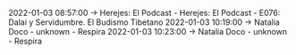 2022-01-03 08:57:00 -> Herejes: El Podcast - Herejes: El Podcast - E076: Dalai y Servidumbre. El Budismo Tibetano
2022-01-03 10:19:00 -> Natalia Doco - unknown - Respira
2022-01-03 10:23:00 -> Natalia Doco - unknown - Respira
